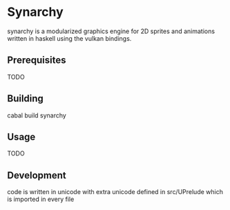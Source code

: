 # Synarchy

synarchy is a modularized graphics engine for 2D sprites and animations
written in haskell using the vulkan bindings.

## Prerequisites

TODO

## Building

cabal build synarchy

## Usage

TODO

## Development

code is written in unicode with
extra unicode defined in src/UPrelude
which is imported in every file
